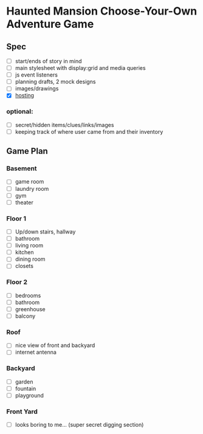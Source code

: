 # Haunted Mansion Choose-Your-Own Adventure Game
## Spec
- [ ] start/ends of story in mind
- [ ] main stylesheet with display:grid and media queries
- [ ] js event listeners
- [ ] planning drafts, 2 mock designs  
- [ ] images/drawings
- [x] [hosting](https://felixg4.github.io/L2JS-hauntedHouse/)
### optional:
- [ ] secret/hidden items/clues/links/images
- [ ] keeping track of where user came from and their inventory
## Game Plan
### Basement
- [ ] game room
- [ ] laundry room
- [ ] gym
- [ ] theater
### Floor 1
- [ ] Up/down stairs, hallway
- [ ] bathroom
- [ ] living room
- [ ] kitchen
- [ ] dining room
- [ ] closets
### Floor 2
- [ ] bedrooms
- [ ] bathroom
- [ ] greenhouse
- [ ] balcony
### Roof
- [ ] nice view of front and backyard
- [ ] internet antenna
### Backyard
- [ ] garden
- [ ] fountain
- [ ] playground
### Front Yard
- [ ] looks boring to me... (super secret digging section)